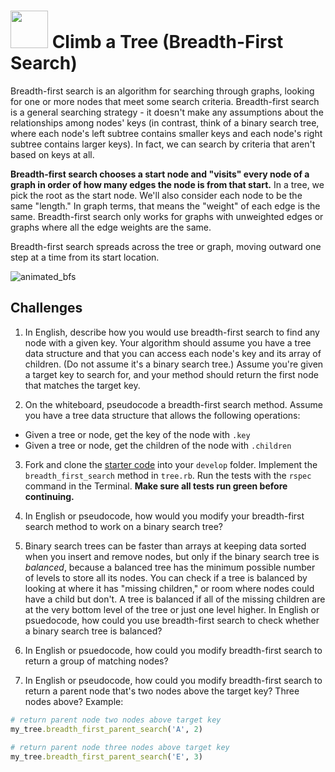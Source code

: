 # <img src="https://cloud.githubusercontent.com/assets/7833470/10899314/63829980-8188-11e5-8cdd-4ded5bcb6e36.png" height="60"> Climb a Tree (Breadth-First Search)

Breadth-first search is an algorithm for searching through graphs, looking for one or more nodes that meet some search criteria. Breadth-first search is a general searching strategy - it doesn't make any assumptions about the relationships among nodes' keys (in contrast, think of a binary search tree, where each node's left subtree contains smaller keys and each node's right subtree contains larger keys). In fact, we can search by criteria that aren't based on keys at all.

**Breadth-first search chooses a start node and "visits" every node of a graph in order of how many edges the node is from that start.** In a tree, we pick the root as the start node. We'll also consider each node to be the same "length." In graph terms, that means the "weight" of each edge is the same. Breadth-first search only works for graphs with unweighted edges or graphs where all the edge weights are the same.

Breadth-first search spreads across the tree or graph, moving outward one step at a time from its start location.

![animated_bfs](https://cloud.githubusercontent.com/assets/7833470/11636443/fe1209e6-9cd0-11e5-8993-c77cf19e49ee.gif)

## Challenges

1. In English, describe how you would use breadth-first search to find any node with a given key. Your algorithm should assume you have a tree data structure and that you can access each node's key and its array of children. (Do not assume it's a binary search tree.) Assume you're given a target key to search for, and your method should return the first node that matches the target key.

2. On the whiteboard, pseudocode a breadth-first search method. Assume you have a tree data structure that allows the following operations:

  * Given a tree or node, get the key of the node with `.key`
  * Given a tree or node, get the children of the node with `.children`

3. Fork and clone the <a href="https://github.com/sf-wdi-24/ruby-breadth-first-search" target="_blank">starter code</a> into your `develop` folder. Implement the `breadth_first_search` method in `tree.rb`. Run the tests with the `rspec` command in the Terminal. **Make sure all tests run green before continuing.**

4. In English or pseudocode, how would you modify your breadth-first search method to work on a binary search tree?

5. Binary search trees can be faster than arrays at keeping data sorted when you insert and remove nodes, but only if the binary search tree is *balanced*, because a balanced tree has the minimum possible number of levels to store all its nodes. You can check if a tree is balanced by looking at where it has "missing children," or room where nodes could have a child but don't. A tree is balanced if all of the missing children are at the very bottom level of the tree or just one level higher. In English or psuedocode, how could you use breadth-first search to check whether a binary search tree is balanced?

6. In English or psuedocode, how could you modify breadth-first search to return a group of matching nodes?

7. In English or pseudocode, how could you modify breadth-first search to return a parent node that's two nodes above the target key? Three nodes above? Example:

  ```ruby
  # return parent node two nodes above target key
  my_tree.breadth_first_parent_search('A', 2)
   
  # return parent node three nodes above target key
  my_tree.breadth_first_parent_search('E', 3)
  ```